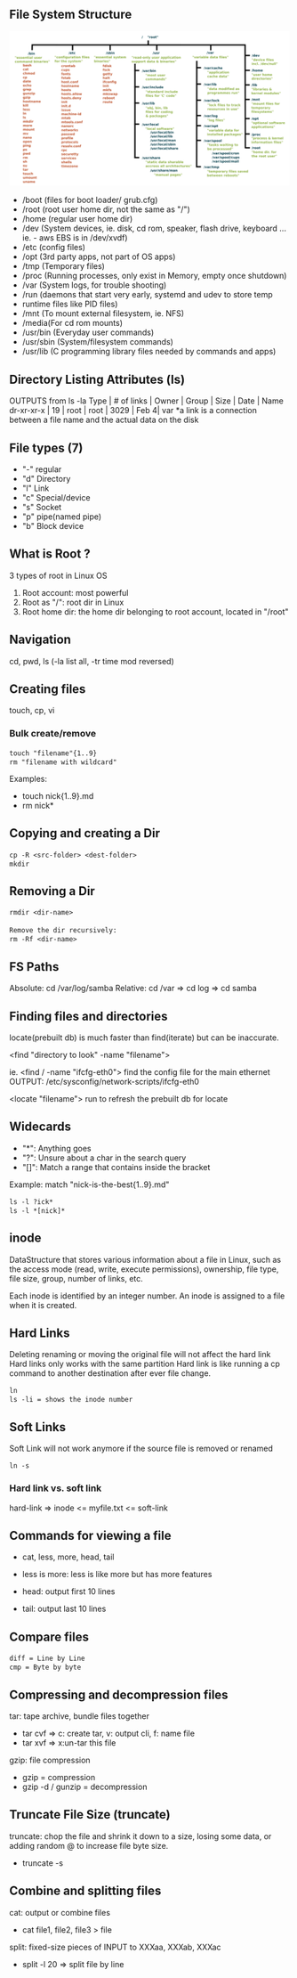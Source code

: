 ## File System Structure
![file system image](../0.resources/standard-unix-filesystem-hierarchy.png)

- /boot (files for boot loader/ grub.cfg) 
- /root (root user home dir, not the same as "/")
- /home (regular user home dir)
- /dev  (System devices, ie. disk, cd rom, speaker, flash drive, keyboard ... ie. - aws EBS is in /dev/xvdf)
- /etc  (config files)
- /opt  (3rd party apps, not part of OS apps)
- /tmp  (Temporary files)
- /proc (Running processes, only exist in Memory, empty once shutdown)
- /var  (System logs, for trouble shooting)
- /run  (daemons that start very early, systemd and udev to store temp     
- runtime files like PID files)
- /mnt  (To mount external filesystem, ie. NFS)
- /media(For cd rom mounts) 
- /usr/bin  (Everyday user commands)
- /usr/sbin (System/filesystem commands)
- /usr/lib  (C programming library files needed by commands and apps)

## Directory Listing Attributes (ls)
OUTPUTS from ls -la
Type       | # of links | Owner | Group | Size | Date | Name
dr-xr-xr-x | 19         | root  | root  | 3029 | Feb 4| var
*a link is a connection between a file name and the actual data on the disk

## File types (7) 
- "-" regular 
- "d" Directory 
- "l" Link 
- "c" Special/device 
- "s" Socket  
- "p" pipe(named pipe) 
- "b" Block device 

## What is Root ?
3 types of root in Linux OS
1. Root account: most powerful
2. Root as "/": root dir in Linux
3. Root home dir: the home dir belonging to root account, located in "/root"


## Navigation
cd, pwd, ls (-la list all, -tr time mod reversed)

## Creating files
touch, cp, vi

### Bulk create/remove
```
touch "filename"{1..9}
rm "filename with wildcard"
```
Examples:
- touch nick{1..9}.md 
- rm nick* 

## Copying and creating a Dir
```
cp -R <src-folder> <dest-folder>
mkdir
```
## Removing a Dir
```
rmdir <dir-name>

Remove the dir recursively:
rm -Rf <dir-name>
```
## FS Paths
Absolute: cd /var/log/samba
Relative: cd /var => cd log => cd samba

## Finding files and directories
locate(prebuilt db) is much faster than find(iterate) but can be inaccurate.

<find "directory to look" -name "filename">

ie. <find / -name "ifcfg-eth0"> 
find the config file for the main ethernet
OUTPUT: 
/etc/sysconfig/network-scripts/ifcfg-eth0

<locate "filename">
run <updatedb> to refresh the prebuilt db for locate 

## Widecards
- "*": Anything goes
- "?": Unsure about a char in the search query
- "[]": Match a range that contains inside the bracket

Example:
match "nick-is-the-best{1..9}.md" 
```
ls -l ?ick*
ls -l *[nick]*
```

## inode
DataStructure that stores various information about a file in Linux, such as the access mode (read, write, execute permissions), ownership, file type, file size, group, number of links, etc. 

Each inode is identified by an integer number. An inode is assigned to a file when it is created.

## Hard Links
Deleting renaming or moving the original file will not affect the hard link
Hard links only works with the same partition
Hard link is like running a cp command to another destination after ever file change.
```
ln
ls -li = shows the inode number
```
## Soft Links
Soft Link will not work anymore if the source file is removed or renamed
```
ln -s
```
### Hard link vs. soft link
hard-link => inode <= myfile.txt <= soft-link

## Commands for viewing a file
- cat, less, more, head, tail
- less is more: less is like more but has more features

- head: output first 10 lines
- tail: output last 10 lines

## Compare files
```
diff = Line by Line
cmp = Byte by byte
```
## Compressing and decompression files
tar: tape archive, bundle files together
- tar cvf <newFilename> <location> => c: create tar, v: output cli, f: name file 
- tar xvf <filename> <location> => x:un-tar this file

gzip: file compression
- gzip <filename> = compression
- gzip -d / gunzip <filename> = decompression

## Truncate File Size (truncate)
truncate: chop the file and shrink it down to a size, losing some data, or adding random @ to increase file byte size.
- truncate -s <byte> <filename>

## Combine and splitting files
cat: output or combine files 
- cat file1, file2, file3 > file

split: fixed-size pieces of INPUT to XXXaa, XXXab, XXXac
- split -l 20 <filename> <newFilename> => split file by line